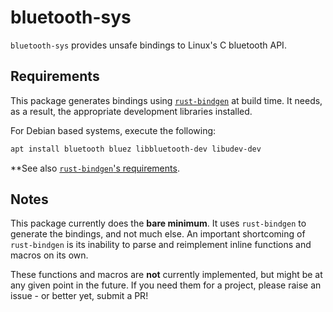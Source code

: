 # bluetooth-sys

`bluetooth-sys` provides unsafe bindings to Linux's C bluetooth API.

## Requirements

This package generates bindings using [`rust-bindgen`](https://github.com/rust-lang/rust-bindgen) at build time. It needs, as a result, the
appropriate development libraries installed.

For Debian based systems, execute the following:

```sh
apt install bluetooth bluez libbluetooth-dev libudev-dev
```

**See also [`rust-bindgen`'s requirements](https://github.com/rust-lang/rust-bindgen/blob/master/book/src/requirements.md).

## Notes

This package currently does the **bare minimum**. It uses `rust-bindgen` to generate the bindings,
and not much else. An important shortcoming of `rust-bindgen` is its inability to parse and
reimplement inline functions and macros on its own.

These functions and macros are **not** currently implemented, but might be at any given point in the
future. If you need them for a project, please raise an issue - or better yet, submit a PR!
